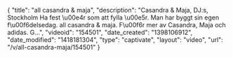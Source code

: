 {
    "title": "all casandra & maja",
    "description": "Casandra & Maja, DJ:s, Stockholm Ha fest \u00e4r som att fylla \u00e5r. Man har byggt sin egen f\u00f6delsedag. all casandra & maja. F\u00f6r mer av Casandra, Maja och adidas. G...",
    "videoid": "154501",
    "date_created": "1398106912",
    "date_modified": "1418181304",
    "type": "captivate",
    "layout": "video",
    "url": "\/v\/all-casandra-maja\/154501"
}